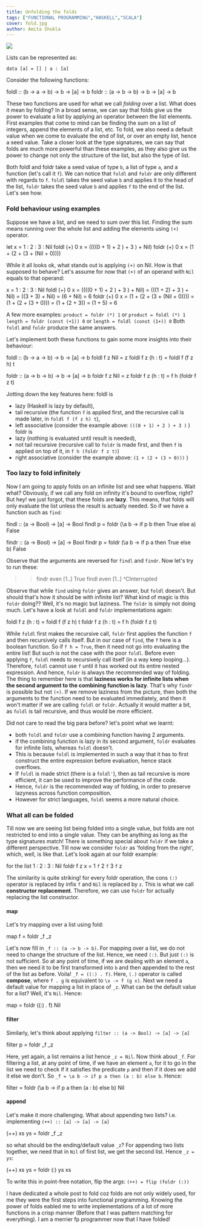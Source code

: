 ```yaml
---
title: Unfolding the folds
tags: ["FUNCTIONAL PROGRAMMING","HASKELL","SCALA"]
cover: fold.jpg
author: Amita Shukla
---
```



[![](https://1.bp.blogspot.com/-q7gut7HRadU/XVkugQxIhZI/AAAAAAAAKj8/8wpokqXm-00y2r6cRYuyTzqSnZgm1MDegCLcBGAs/s320/fold.jpg)](https://1.bp.blogspot.com/-q7gut7HRadU/XVkugQxIhZI/AAAAAAAAKj8/8wpokqXm-00y2r6cRYuyTzqSnZgm1MDegCLcBGAs/s1600/fold.jpg)

 
Lists can be represented as: 
 
`data [a] = [] | a : [a]` 
 
Consider the following functions: 


 foldl :: (b -> a -> b) -> b -> [a] -> b
 foldr :: (a -> b -> b) -> b -> [a] -> b

 
These two functions are used for what we call _folding_ over a list. What does it mean by folding? In a broad sense, we can say that folds give us the power to evaluate a list by applying an operator between the list elements. First examples that come to mind can be finding the sum on a list of integers, append the elements of a list, etc. To fold, we also need a default value when we come to evaluate the end of list, or over an empty list, hence a seed value. Take a closer look at the type signatures, we can say that folds are much more powerful than these examples, as they also give us the power to change not only the structure of the list, but also the type of list. 
 
Both foldl and foldr take a seed value of type `b`, a list of type `a`, and a function (let's call it `f`). We can notice that `foldl` and `foldr` are only different with regards to `f`. 
`foldl` takes the seed value `b` and applies it to the head of the list, 
`foldr` takes the seed value `b` and applies `f` to the end of the list. Let's see how. 
 


### Fold behaviour using examples

Suppose we have a list, and we need to sum over this list. Finding the sum means running over the whole list and adding the elements using `(+)` operator. 


 let x = 1 : 2 : 3 : Nil
 foldl (+) 0 x = ((((0 + 1) + 2 ) + 3 ) + Nil)
 foldr (+) 0 x = (1 + (2 + (3 + (Nil + 0))))

 
While it all looks ok, what stands out is applying `(+)` on Nil. How is that supposed to behave? Let's assume for now that `(+)` of an operand with `Nil` equals to that operand: 


 x = 1 : 2 : 3 : Nil
 foldl (+) 0 x = ((((0 + 1) + 2 ) + 3 ) + Nil) = (((1 + 2) + 3 ) + Nil) = ((3 + 3) + Nil) = (6 + Nil) = 6
 foldr (+) 0 x = (1 + (2 + (3 + (Nil + 0)))) = (1 + (2 + (3 + 0))) = (1 + (2 + 3)) = (1 + 5) = 6

 
A few more examples: 
`product = foldr (*) 1` or `product = foldl (*) 1` 
`length = foldr (const (+1)) 0` or `length = foldl (const (1+)) 0` 
Both `foldl` and `foldr` produce the same answers. 
 
Let's implement both these functions to gain some more insights into their behaviour: 


 foldl :: (b -> a -> b) -> b -> [a] -> b
 foldl f z Nil = z
 foldl f z (h : t) = foldl f (f z h) t

 


 foldr :: (a -> b -> b) -> b -> [a] -> b
 foldr f z Nil = z
 foldr f z (h : t) = f h (foldr f z t)

 
Jotting down the key features here: 
foldl is 
- lazy (Haskell is lazy by default), 
- tail recursive (the function `f` is applied first, and the recursive call is made later, in `foldl f (f z h) t`), 
- left associative (consider the example above: `(((0 + 1) + 2 ) + 3 )` ) 
foldr is 
- lazy (nothing is evaluated until result is needed), 
- not tail recursive (recursive call to `foldr` is made first, and then `f` is applied on top of it, in `f h (foldr f z t)`) 
- right associative (consider the example above: `(1 + (2 + (3 + 0)))` ) 
 


### Too lazy to fold infinitely

Now I am going to apply folds on an infinite list and see what happens. Wait what? Obviously, if we call any fold on infinity it's bound to overflow, right? But hey! we just forgot, that these folds are **lazy**. This means, that folds will only evaluate the list unless the result is actually needed. So if we have a function such as `find`: 


 findl :: (a -> Bool) -> [a] -> Bool
 findl p = foldr (\a b -> if p b then True else a) False

 


 findr :: (a -> Bool) -> [a] -> Bool
 findr p = foldr (\a b -> if p a then True else b) False

 
Observe that the arguments are reversed for `findl` and `findr`. Now let's try to run these: 


 >> findr even [1..]
 >> True
 >> findl even [1..]
 ^CInterrupted

 
Observe that while `find` using `foldr` gives an answer, but `foldl` doesn't. But should that's how it should be with infinite list? What kind of magic is this `foldr` doing?? Well, it's no magic but laziness. The `foldr` is simply not doing much. Let's have a look at `foldl` and `foldr` implementations again: 


 foldl f z (h : t) = foldl f (f z h) t
 foldr f z (h : t) = f h (foldr f z t)

 
While `foldl` first makes the recursive call, `foldr` first applies the function `f` and then recursively calls itself. But in our case of `find`, the `f` here is a boolean function. So if `f h = True`, then it need not go into evaluating the entire list! But such is not the case with the poor `foldl`. Before even applying `f`, `foldl` needs to recursively call itself (in a way keep looping...). Therefore, `foldl` cannot use `f` until it has worked out its entire nested expression. And hence, `foldr` is always the recommended way of folding. The thing to remember here is that **laziness works for infinite lists when the second argument to the combining function is lazy**. That's why `findr` is possible but not `(+)`. If we remove laziness from the picture, then both the arguments to the function need to be evaluated immediately, and then it won't matter if we are calling `foldl` or `foldr`. Actually it would matter a bit, as `foldl` is tail recursive, and thus would be more efficient. 
 
Did not care to read the big para before? let's point what we learnt: 
- both `foldl` and `foldr` use a combining function having 2 arguments. 
- if the combining function is lazy in its second argument, `foldr` evaluates for infinite lists, whereas `foldl` doesn't. 
- This is because `foldl` is implemented in such a way that it has to first construct the entire expression before evaluation, hence stack overflows. 
- If `foldl` is made strict (there is a `foldl'`), then as tail recursive is more efficient, it can be used to improve the performance of the code. 
- Hence, `foldr` is the recommended way of folding, in order to preserve lazyness across function composition. 
- However for strict languages, `foldl` seems a more natural choice. 
 


### What all can be folded

Till now we are seeing list being folded into a single value, but folds are not restricted to end into a single value. They can be anything as long as the type signatures match! 
There is something special about `foldr` if we take a different perspective. Till now we consider `foldr` as 'folding from the right', which, well, is like that. Let's look again at our foldr example: 


 for the list 1 : 2 : 3 : Nil
 foldr f z x = 1 `f` 2 `f` 3 `f` z

The similarity is quite striking! for every foldr operation, the cons `(:)` operator is replaced by infix `f` and `Nil` is replaced by `z`. This is what we call **constructor replacement**. Therefore, we can use `foldr` for actually replacing the list constructor. 


 


#### map

Let's try mapping over a list using fold: 


 map f = foldr _f _z

Let's now fill in `_f :: (a -> b -> b)`. For mapping over a list, we do not need to change the structure of the list. Hence, we need `(:)`. But just `(:)` is not sufficient. So at any point of time, if we are dealing with an element `a`, then we need it to be first transformed into `b` and then appended to the rest of the list as before. Voila! `_f = ((:) . f)`. Here, `(.)` operator is called **compose**, where `f . g` is equivalent to `\x -> f (g x)`. 
Next we need a default value for mapping a list in place of `_z`. What can be the default value for a list? Well, it's `Nil`. Hence: 


 map = foldr ((:) . f) Nil

 


#### filter

Similarly, let's think about applying `filter :: (a -> Bool) -> [a] -> [a]` 


 filter p = foldr _f _z

Here, yet again, a list remains a list hence `_z = Nil`. Now think about `_f`. For filtering a list, at any point of time, if we have an element `a`, for it to go in the list we need to check if it satisfies the predicate `p` and then if it does we add it else we don't. So `_f = \a b -> if p a then (a : b) else b`. Hence: 


 filter = foldr (\a b -> if p a then (a : b) else b) Nil

 


#### append

Let's make it more challenging. What about appending two lists? i.e. implementing `(++) :: [a] -> [a] -> [a]` 


 (++) xs ys = foldr _f _z

so what should be the ending/default value `_z`? For appending two lists together, we need that in `Nil` of first list, we get the second list. Hence `_z = ys`: 


 (++) xs ys = foldr (:) ys xs

To write this in point-free notation, flip the args: `(++) = flip (foldr (:))` 


 
I have dedicated a whole post to fold coz folds are not only widely used, for me they were the first steps into functional programming. Knowing the power of folds eabled me to write implementations of a lot of more functions in a crisp manner (Before that I was pattern matching for everything). I am a merrier fp programmer now that I have folded!

